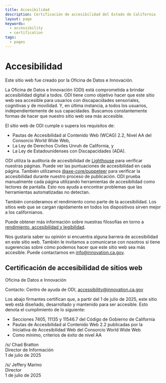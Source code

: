 ```yaml
---
title: Accesibilidad
description: Certificación de accesibilidad del Estado de California
layout: page
keywords:
  - accessibility
  - certification
tags:
  - pages
---
```

# Accesibilidad

Este sitio web fue creado por la Oficina de Datos e Innovación.

La Oficina de Datos e Innovación (ODI) está comprometida a brindar accesibilidad digital a todos. ODI tiene como objetivo hacer que este sitio web sea accesible para usuarios con discapacidades sensoriales, cognitivas y de movilidad. Y, en última instancia, a todos los usuarios, independientemente de sus capacidades. Buscamos constantemente formas de hacer que nuestro sitio web sea más accesible. 

El sitio web de ODI cumple o supera los requisitos de:

* Pautas de Accesibilidad al Contenido Web (WCAG) 2.2, Nivel AA del Consorcio World Wide Web,
* La Ley de Derechos Civiles Unruh de California, y
* La Ley de Estadounidenses con Discapacidades (ADA).

ODI utiliza la auditoría de accesibilidad de [Lighthouse](https://developer.chrome.com/en/docs/lighthouse/performance/performance-scoring/) para verificar nuestras páginas. Puede ver las puntuaciones de accesibilidad en cada página. También utilizamos [@axe-core/puppeteer](https://www.npmjs.com/package/@axe-core/puppeteer) para verificar la accesibilidad durante nuestro proceso de publicación. ODI prueba manualmente cada página utilizando herramientas de accesibilidad como lectores de pantalla. Esto nos ayuda a encontrar problemas que las herramientas automatizadas no detectan.

También consideramos el rendimiento como parte de la accesibilidad. Los sitios web que se cargan rápidamente en todos los dispositivos sirven mejor a los californianos.

Puede obtener más información sobre nuestras filosofías en torno a [rendimiento, accesibilidad y legibilidad](https://innovation.ca.gov/page-score-info/).

Nos gustaría saber su opinión si encuentra alguna barrera de accesibilidad en este sitio web. También le invitamos a comunicarse con nosotros si tiene sugerencias sobre cómo podemos hacer que este sitio web sea más accesible. Puede contactarnos en [info@innovation.ca.gov](mailto:info@innovation.ca.gov).

## Certificación de accesibilidad de sitios web

Oficina de Datos e Innovación

Contacto: Centro de ayuda de ODI, [accessibility@innovation.ca.gov](mailto:accessibility@innovation.ca.gov)

Los abajo firmantes certifican que, a partir del 1 de julio de 2025, este sitio web está diseñado, desarrollado y mantenido para ser accesible. Esto denota el cumplimiento de lo siguiente:

* Secciones 7405, 11135 y 11546.7 del Código de Gobierno de California
* Pautas de Accesibilidad al Contenido Web 2.2 publicadas por la Iniciativa de Accesibilidad Web del Consorcio World Wide Web
* Como mínimo, criterios de éxito de nivel AA

/s/ Chad Bratton <br>
Director de Información <br>
1 de julio de 2025

/s/ Jeffery Marino <br>
Director <br>
1 de julio de 2025